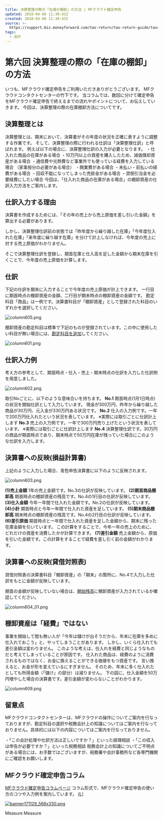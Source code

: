 ```yaml
---
title: 決算整理の際の「在庫の棚卸」の方法 | MFクラウド確定申告
updated: 2018-04-06 11:30:43Z
created: 2018-04-06 11:30:43Z
source: >-
  https://support.biz.moneyforward.com/tax-return/tax-return-guide/taxreturn-2017/tr06.html
tags:
  - 会計
---
```


# 第六回 決算整理の際の「在庫の棚卸」の方法

いつも、MFクラウド確定申告をご利用いただきありがとうございます。
MFクラウドコンタクトセンターの竹下です。
当コラムでは、数回に分けて確定申告をMFクラウド確定申告で終えるまでの流れやポイントについて、お伝えしていきます。
今回は、決算整理の際の在庫棚卸方法についてです。

## 決算整理とは

決算整理とは、期末において、決算書がその年度の状況を正確に表すように調整する作業です。
そして、決算整理の際に行われる仕訳は「決算整理仕訳」と呼ばれます。
例えば以下の場合に、決算整理仕訳の入力が必要となります。
・仕入れた商品の在庫がある場合
・10万円以上の資産を購入したため、減価償却資産がある場合
・通信費や光熱費など事業外でも使っている経費を入力している場合 （家事按分の必要がある場合）
・開業費がある場合
・未払い・前払いの経費がある場合
・回収不能になってしまった売掛金がある場合
・貸倒引当金を必要経費にしたい場合
今回は、「仕入れた商品の在庫がある場合」の棚卸資産の仕訳入力方法をご案内します。

## 仕訳入力する理由

決算書を作成するためには、「その年の売上から売上原価を差し引いた金額」を算出する必要があります。

しかし、決算整理仕訳前の状態では「昨年度から繰り越した在庫」「今年度仕入れた在庫」「来年度に繰り越す在庫」を分けて計上しなければ、今年度の売上に対する売上原価がわかりません。

そこで決算整理仕訳を登録し、期首在庫と仕入高を足した金額から期末在庫を引くことで、今年度の売上原価を計算します。

## 仕訳

下記の仕訳を期末に入力することで今年度の売上原価が計上できます。
一行目に期首時点の棚卸資産の金額、二行目が期末時点の棚卸資産の金額です。
勘定科目「商品」は一例です。決算書科目が「棚卸資産」として登録された科目のいずれかを選択してください。

![column605.png](../_resources/column605.png)

棚卸資産の勘定科目は標準で下記のものが登録されています。この中に使用したい科目が無い場合には、[勘定科目を追加](https://biz.moneyforward.com/items)してください。

![column601.png](../_resources/column601.png)

## 仕訳入力例

考え方の参考として、期首時点・仕入・売上・期末時点の仕訳を入力した仕訳例を用意しました。

![column602.png](../_resources/column602.png)

取引Noごとに、以下のような意味合いを持ちます。
**No.1**
期首時点(1月1日時点)の状況を開始仕訳として入力しています。
現金が300万円、昨年から繰り越した商品が30万円、元入金が330万円ある状況です。
**No.2**
仕入の入力例です。一年で200万円仕入れたという状況を表しています。
※実際には取引ごとに仕訳計上します
**No.3**
売上の入力例です。一年で300万円売り上げたという状況を表しています。
※実際には取引ごとに仕訳計上します
**No.4**
決算整理仕訳です。30万円の商品が期首時点であり、期末時点で50万円在庫が残っていた場合にこのような仕訳を入力します。

## 決算書への反映(損益計算書)

上記のように入力した場合、青色申告決算書に以下のように反映されます。

![column603.png](../_resources/column603.png)

**(1)売上金額**
1年の売上金額です。No.3の仕訳が反映しています。
**(2)期首商品棚卸高**
期首時点の棚卸資産の残高です。No.4の1行目の仕訳が反映しています。
**(3)仕入金額**
今年一年間で仕入れた金額です。No.2の仕訳が反映しています。
**(4)小計**
期首時点と今年一年間で仕入れた資産を足しています。
**(5)期末商品棚卸高**
期末時点の棚卸資産の残高です。No.4の2行目の仕訳が反映しています。
**(6)差引原価**
期首時点と一年間で仕入れた資産を足した金額から、期末に残った在庫金額を引いています。
この計算をすることで、今年一年の売上のために、どれだけの資産を消費したかが計算できます。
**(7)差引金額**
売上金額から、原価を引いた金額です。この計算をすることで経費を差し引く前の金額がわかります。

## 決算書への反映(貸借対照表)

貸借対照表の決算書科目「棚卸資産」の「期末」の箇所に、No.4で入力した仕訳をもとに金額が反映しています。

期首の金額が反映していない場合は、[開始残高](https://biz.moneyforward.com/opening)に棚卸資産が入力されているか確認してください。

![column604_01.png](../_resources/column604_01.png)

## 棚卸資産は「経費」ではない

事業を開始して間も無い人が「今年は儲けが出そうだから、年末に在庫を多めに仕入れておこう」と、やってしまうことがあります。
しかし、いくら仕入れても差引金額は変わりません。
このような考えは、仕入れを経費と同じようなものだと考えてしまっていることが原因です。
仕入れた商品は、経費のように消費されるものではなく、お金に換えることができる価値をもつ資産です。
言い換えると、お金が形を変えているにすぎません。
そのため、年末に多く仕入れたとしても所得金額（「儲け」の部分）は減りません。
下の図に、仕入金額を50万円増やした場合の決算書です。差引金額が変わらないことがわかります。

![column609.png](../_resources/column609.png)

## 留意点

MFクラウドコンタクトセンターは、MFクラウドの操作についてご案内を行なっておりますが、勘定科目の選択や税務会計上の知識についてはご案内を行なっておりません。具体的には以下の内容についてはご案内を行なっておりません。

・「この会計処理や仕訳方法は正しいですか？」といった経理相談
・「この収入は申告が必要ですか？」といった税務相談
税務会計上の知識についてご不明点がある場合には、お手数ではございますが、税務署や会計事務所など各専門機関にご確認をお願いします。

## MFクラウド確定申告コラム

[MFクラウド確定申告コラムページ](https://support.biz.moneyforward.com/tax-return/special)
コラム形式で、MFクラウド確定申告の使い方のコツや入力例を案内しています。
[(L)](https://biz.moneyforward.com/campaign/tax_return/349/)

[![banner171129_568x330.png](../_resources/banner171129_568x330.png)](https://biz.moneyforward.com/campaign/tax_return/349/)

Measure
Measure